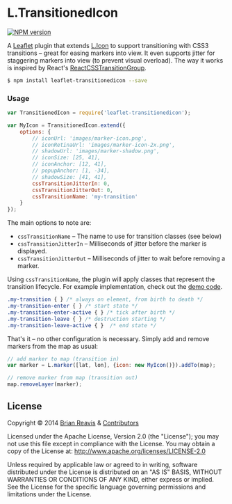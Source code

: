# L.TransitionedIcon
[![NPM version](http://img.shields.io/npm/v/leaflet-transitionedicon.svg?style=flat)](https://www.npmjs.org/package/leaflet-transitionedicon)

A [Leaflet](http://leafletjs.com/) plugin that extends [L.Icon](http://leafletjs.com/reference.html#icon) to support transitioning with CSS3 transitions – great for easing markers into view. It even supports jitter for staggering markers into view (to prevent visual overload). The way it works is inspired by React's [ReactCSSTransitionGroup](http://facebook.github.io/react/docs/animation.html).

```sh
$ npm install leaflet-transitionedicon --save
```

### Usage

```js
var TransitionedIcon = require('leaflet-transitionedicon');

var MyIcon = TransitionedIcon.extend({
    options: {
        // iconUrl: 'images/marker-icon.png',
        // iconRetinaUrl: 'images/marker-icon-2x.png',
        // shadowUrl: 'images/marker-shadow.png',
        // iconSize: [25, 41],
        // iconAnchor: [12, 41],
        // popupAnchor: [1, -34],
        // shadowSize: [41, 41],
        cssTransitionJitterIn: 0,
        cssTransitionJitterOut: 0,
        cssTransitionName: 'my-transition'
    }
});
```

The main options to note are:

   - `cssTransitionName` – The name to use for transition classes (see below)
   - `cssTransitionJitterIn` – Milliseconds of jitter before the marker is displayed.
   - `cssTransitionJitterOut` – Milliseconds of jitter to wait before removing a marker.

Using `cssTransitionName`, the plugin will apply classes that represent the transition lifecycle. For example implementation, check out the [demo code](./demo/index.html).

```css
.my-transition { } /* always on element, from birth to death */
.my-transition-enter { } /* start state */
.my-transition-enter-active { } /* tick after birth */
.my-transition-leave { } /* destruction starting */
.my-transition-leave-active { }  /* end state */
```

That's it – no other configuration is necessary. Simply add and remove markers from the map as usual:

```js
// add marker to map (transition in)
var marker = L.marker([lat, lon], {icon: new MyIcon()}).addTo(map);

// remove marker from map (transition out)
map.removeLayer(marker);
```

## License

Copyright &copy; 2014 [Brian Reavis](https://github.com/brianreavis) & [Contributors](https://github.com/naturalatlas/leaflet-transitionedicon/graphs/contributors)

Licensed under the Apache License, Version 2.0 (the "License"); you may not use this file except in compliance with the License. You may obtain a copy of the License at: http://www.apache.org/licenses/LICENSE-2.0

Unless required by applicable law or agreed to in writing, software distributed under the License is distributed on an "AS IS" BASIS, WITHOUT WARRANTIES OR CONDITIONS OF ANY KIND, either express or implied. See the License for the specific language governing permissions and limitations under the License.
